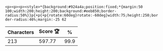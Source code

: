 `<p><p><p><style>*{background:#924a4a;position:fixed;*{margin:50 100;width:200;height:200;background:#eeb850;border-radius:50%}}p{+p{+p{rotate:60deg}rotate:-60deg}width:75;height:250;border-radius:46%;margin:-25 62`

| Characters | Score 🏆 | %    |
| ---------- | -------- | ---- |
| 213        | 597.77   | 99.9 |
